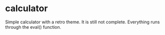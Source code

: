 # calculator

Simple calculator with a retro theme.
It is still not complete.
Everything runs through the eval() function.
